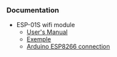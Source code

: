 
### Documentation
 - ESP-01S wifi module 
    - [User's Manual](https://docs.ai-thinker.com/_media/esp8266/esp8266_series_modules_user_manual_en.pdf)
    - [Exemple](https://www.instructables.com/How-to-use-the-ESP8266-01-pins/)
    - [Arduino ESP8266 connection](https://www.youtube.com/watch?v=fREqfdCphRA&ab_channel=MrDIY)